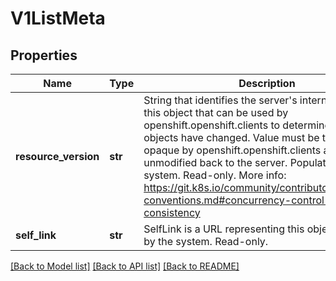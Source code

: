 # V1ListMeta

## Properties
Name | Type | Description | Notes
------------ | ------------- | ------------- | -------------
**resource_version** | **str** | String that identifies the server&#39;s internal version of this object that can be used by openshift.openshift.clients to determine when objects have changed. Value must be treated as opaque by openshift.openshift.clients and passed unmodified back to the server. Populated by the system. Read-only. More info: https://git.k8s.io/community/contributors/devel/api-conventions.md#concurrency-control-and-consistency | [optional] 
**self_link** | **str** | SelfLink is a URL representing this object. Populated by the system. Read-only. | [optional] 

[[Back to Model list]](../README.md#documentation-for-models) [[Back to API list]](../README.md#documentation-for-api-endpoints) [[Back to README]](../README.md)


